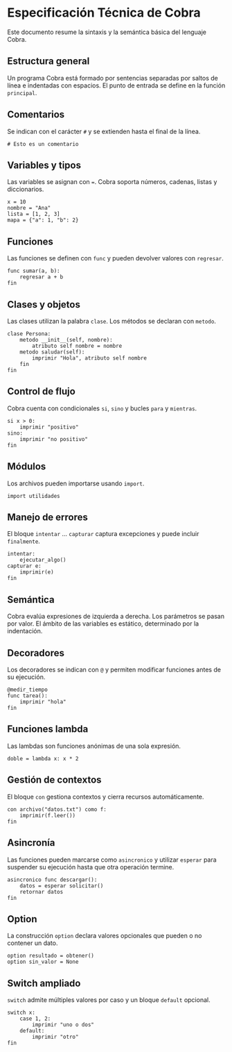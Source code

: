 # Especificación Técnica de Cobra

Este documento resume la sintaxis y la semántica básica del lenguaje Cobra.

## Estructura general

Un programa Cobra está formado por sentencias separadas por saltos de línea e indentadas con espacios. El punto de entrada se define en la función `principal`.

## Comentarios

Se indican con el carácter `#` y se extienden hasta el final de la línea.

```cobra
# Esto es un comentario
```

## Variables y tipos

Las variables se asignan con `=`. Cobra soporta números, cadenas, listas y diccionarios.

```cobra
x = 10
nombre = "Ana"
lista = [1, 2, 3]
mapa = {"a": 1, "b": 2}
```

## Funciones

Las funciones se definen con `func` y pueden devolver valores con `regresar`.

```cobra
func sumar(a, b):
    regresar a + b
fin
```

## Clases y objetos

Las clases utilizan la palabra `clase`. Los métodos se declaran con `metodo`.

```cobra
clase Persona:
    metodo __init__(self, nombre):
        atributo self nombre = nombre
    metodo saludar(self):
        imprimir "Hola", atributo self nombre
    fin
fin
```

## Control de flujo

Cobra cuenta con condicionales `si`, `sino` y bucles `para` y `mientras`.

```cobra
si x > 0:
    imprimir "positivo"
sino:
    imprimir "no positivo"
fin
```

## Módulos

Los archivos pueden importarse usando `import`.

```cobra
import utilidades
```

## Manejo de errores

El bloque `intentar` ... `capturar` captura excepciones y puede incluir `finalmente`.

```cobra
intentar:
    ejecutar_algo()
capturar e:
    imprimir(e)
fin
```

## Semántica

Cobra evalúa expresiones de izquierda a derecha. Los parámetros se pasan por valor. El ámbito de las variables es estático, determinado por la indentación.

## Decoradores

Los decoradores se indican con `@` y permiten modificar funciones antes de su ejecución.

```cobra
@medir_tiempo
func tarea():
    imprimir "hola"
fin
```

## Funciones lambda

Las lambdas son funciones anónimas de una sola expresión.

```cobra
doble = lambda x: x * 2
```

## Gestión de contextos

El bloque `con` gestiona contextos y cierra recursos automáticamente.

```cobra
con archivo("datos.txt") como f:
    imprimir(f.leer())
fin
```

## Asincronía

Las funciones pueden marcarse como `asincronico` y utilizar `esperar` para suspender su ejecución hasta que otra operación termine.

```cobra
asincronico func descargar():
    datos = esperar solicitar()
    retornar datos
fin
```

## Option

La construcción `option` declara valores opcionales que pueden o no contener un dato.

```cobra
option resultado = obtener()
option sin_valor = None
```

## Switch ampliado

`switch` admite múltiples valores por caso y un bloque `default` opcional.

```cobra
switch x:
    case 1, 2:
        imprimir "uno o dos"
    default:
        imprimir "otro"
fin
```

